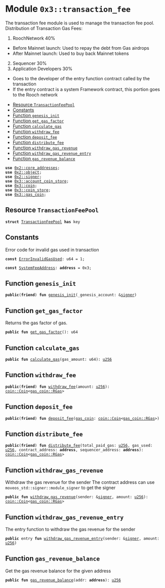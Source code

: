 
<a id="0x3_transaction_fee"></a>

# Module `0x3::transaction_fee`

The transaction fee module is used to manage the transaction fee pool.
Distribution of Transaction Gas Fees:

1. RoochNetwork 40%
* Before Mainnet launch: Used to repay the debt from Gas airdrops
* After Mainnet launch: Used to buy back Mainnet tokens
2. Sequencer 30%
3. Application Developers 30%
* Goes to the developer of the entry function contract called by the transaction
* If the entry contract is a system Framework contract, this portion goes to the Rooch network


-  [Resource `TransactionFeePool`](#0x3_transaction_fee_TransactionFeePool)
-  [Constants](#@Constants_0)
-  [Function `genesis_init`](#0x3_transaction_fee_genesis_init)
-  [Function `get_gas_factor`](#0x3_transaction_fee_get_gas_factor)
-  [Function `calculate_gas`](#0x3_transaction_fee_calculate_gas)
-  [Function `withdraw_fee`](#0x3_transaction_fee_withdraw_fee)
-  [Function `deposit_fee`](#0x3_transaction_fee_deposit_fee)
-  [Function `distribute_fee`](#0x3_transaction_fee_distribute_fee)
-  [Function `withdraw_gas_revenue`](#0x3_transaction_fee_withdraw_gas_revenue)
-  [Function `withdraw_gas_revenue_entry`](#0x3_transaction_fee_withdraw_gas_revenue_entry)
-  [Function `gas_revenue_balance`](#0x3_transaction_fee_gas_revenue_balance)


<pre><code><b>use</b> <a href="">0x2::core_addresses</a>;
<b>use</b> <a href="">0x2::object</a>;
<b>use</b> <a href="">0x2::signer</a>;
<b>use</b> <a href="account_coin_store.md#0x3_account_coin_store">0x3::account_coin_store</a>;
<b>use</b> <a href="coin.md#0x3_coin">0x3::coin</a>;
<b>use</b> <a href="coin_store.md#0x3_coin_store">0x3::coin_store</a>;
<b>use</b> <a href="gas_coin.md#0x3_gas_coin">0x3::gas_coin</a>;
</code></pre>



<a id="0x3_transaction_fee_TransactionFeePool"></a>

## Resource `TransactionFeePool`



<pre><code><b>struct</b> <a href="transaction_fee.md#0x3_transaction_fee_TransactionFeePool">TransactionFeePool</a> <b>has</b> key
</code></pre>



<a id="@Constants_0"></a>

## Constants


<a id="0x3_transaction_fee_ErrorInvalidGasUsed"></a>

Error code for invalid gas used in transaction


<pre><code><b>const</b> <a href="transaction_fee.md#0x3_transaction_fee_ErrorInvalidGasUsed">ErrorInvalidGasUsed</a>: u64 = 1;
</code></pre>



<a id="0x3_transaction_fee_SystemFeeAddress"></a>



<pre><code><b>const</b> <a href="transaction_fee.md#0x3_transaction_fee_SystemFeeAddress">SystemFeeAddress</a>: <b>address</b> = 0x3;
</code></pre>



<a id="0x3_transaction_fee_genesis_init"></a>

## Function `genesis_init`



<pre><code><b>public</b>(<b>friend</b>) <b>fun</b> <a href="transaction_fee.md#0x3_transaction_fee_genesis_init">genesis_init</a>(_genesis_account: &<a href="">signer</a>)
</code></pre>



<a id="0x3_transaction_fee_get_gas_factor"></a>

## Function `get_gas_factor`

Returns the gas factor of gas.


<pre><code><b>public</b> <b>fun</b> <a href="transaction_fee.md#0x3_transaction_fee_get_gas_factor">get_gas_factor</a>(): u64
</code></pre>



<a id="0x3_transaction_fee_calculate_gas"></a>

## Function `calculate_gas`



<pre><code><b>public</b> <b>fun</b> <a href="transaction_fee.md#0x3_transaction_fee_calculate_gas">calculate_gas</a>(gas_amount: u64): <a href="">u256</a>
</code></pre>



<a id="0x3_transaction_fee_withdraw_fee"></a>

## Function `withdraw_fee`



<pre><code><b>public</b>(<b>friend</b>) <b>fun</b> <a href="transaction_fee.md#0x3_transaction_fee_withdraw_fee">withdraw_fee</a>(amount: <a href="">u256</a>): <a href="coin.md#0x3_coin_Coin">coin::Coin</a>&lt;<a href="gas_coin.md#0x3_gas_coin_RGas">gas_coin::RGas</a>&gt;
</code></pre>



<a id="0x3_transaction_fee_deposit_fee"></a>

## Function `deposit_fee`



<pre><code><b>public</b>(<b>friend</b>) <b>fun</b> <a href="transaction_fee.md#0x3_transaction_fee_deposit_fee">deposit_fee</a>(<a href="gas_coin.md#0x3_gas_coin">gas_coin</a>: <a href="coin.md#0x3_coin_Coin">coin::Coin</a>&lt;<a href="gas_coin.md#0x3_gas_coin_RGas">gas_coin::RGas</a>&gt;)
</code></pre>



<a id="0x3_transaction_fee_distribute_fee"></a>

## Function `distribute_fee`



<pre><code><b>public</b>(<b>friend</b>) <b>fun</b> <a href="transaction_fee.md#0x3_transaction_fee_distribute_fee">distribute_fee</a>(total_paid_gas: <a href="">u256</a>, gas_used: <a href="">u256</a>, contract_address: <b>address</b>, sequencer_address: <b>address</b>): <a href="coin.md#0x3_coin_Coin">coin::Coin</a>&lt;<a href="gas_coin.md#0x3_gas_coin_RGas">gas_coin::RGas</a>&gt;
</code></pre>



<a id="0x3_transaction_fee_withdraw_gas_revenue"></a>

## Function `withdraw_gas_revenue`

Withdraw the gas revenue for the sender
The contract address can use <code>moveos_std::signer::module_signer</code> to get the signer


<pre><code><b>public</b> <b>fun</b> <a href="transaction_fee.md#0x3_transaction_fee_withdraw_gas_revenue">withdraw_gas_revenue</a>(sender: &<a href="">signer</a>, amount: <a href="">u256</a>): <a href="coin.md#0x3_coin_Coin">coin::Coin</a>&lt;<a href="gas_coin.md#0x3_gas_coin_RGas">gas_coin::RGas</a>&gt;
</code></pre>



<a id="0x3_transaction_fee_withdraw_gas_revenue_entry"></a>

## Function `withdraw_gas_revenue_entry`

The entry function to withdraw the gas revenue for the sender


<pre><code><b>public</b> entry <b>fun</b> <a href="transaction_fee.md#0x3_transaction_fee_withdraw_gas_revenue_entry">withdraw_gas_revenue_entry</a>(sender: &<a href="">signer</a>, amount: <a href="">u256</a>)
</code></pre>



<a id="0x3_transaction_fee_gas_revenue_balance"></a>

## Function `gas_revenue_balance`

Get the gas revenue balance for the given address


<pre><code><b>public</b> <b>fun</b> <a href="transaction_fee.md#0x3_transaction_fee_gas_revenue_balance">gas_revenue_balance</a>(addr: <b>address</b>): <a href="">u256</a>
</code></pre>
